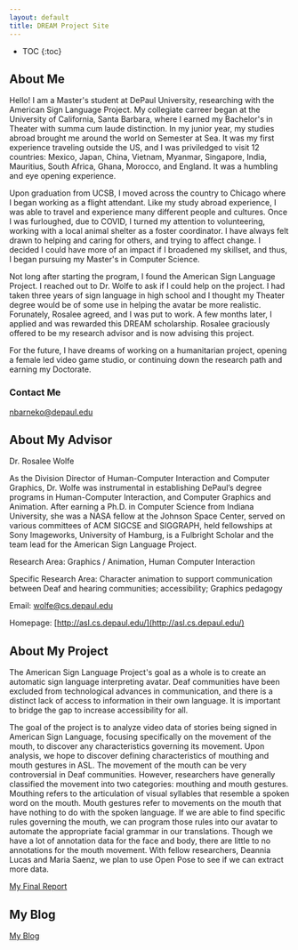 ```yaml
---
layout: default
title: DREAM Project Site
---
```


* TOC
{:toc}

## About Me

Hello! I am a Master's student at DePaul University, researching with the American Sign Language Project. My collegiate carreer began at the University of California, Santa Barbara, where I earned my Bachelor's in Theater with summa cum laude distinction. In my junior year, my studies abroad brought me around the world on Semester at Sea. It was my first experience traveling outside the US, and I was priviledged to visit 12 countries: Mexico, Japan, China, Vietnam, Myanmar, Singapore, India, Mauritius, South Africa, Ghana, Morocco, and England. It was a humbling and eye opening experience. 

Upon graduation from UCSB, I moved across the country to Chicago where I began working as a flight attendant. Like my study abroad experience, I was able to travel and experience many different people and cultures. Once I was furloughed, due to COVID, I turned my attention to volunteering, working with a local animal shelter as a foster coordinator. I have always felt drawn to helping and caring for others, and trying to affect change. I decided I could have more of an impact if I broadened my skillset, and thus, I began pursuing my Master's in Computer Science. 

Not long after starting the program, I found the American Sign Language Project. I reached out to Dr. Wolfe to ask if I could help on the project. I had taken three years of sign language in high school and I thought my Theater degree would be of some use in helping the avatar be more realistic. Forunately, Rosalee agreed, and I was put to work. A few months later, I applied and was rewarded this DREAM scholarship. Rosalee graciously offered to be my research advisor and is now advising this project.

For the future, I have dreams of working on a humanitarian project, opening a female led video game studio, or continuing down the research path and earning my Doctorate. 

### Contact Me
[nbarneko@depaul.edu](mailto:nbarneko@depaul.edu)

## About My Advisor
Dr. Rosalee Wolfe

As the Division Director of Human-Computer Interaction and Computer Graphics, Dr. Wolfe was instrumental in establishing DePaul’s degree programs in Human-Computer Interaction, and Computer Graphics and Animation. After earning a Ph.D. in Computer Science from Indiana University, she was a NASA fellow at the Johnson Space Center, served on various committees of ACM SIGCSE and SIGGRAPH, held fellowships at Sony Imageworks, University of Hamburg, is a Fulbright Scholar and the team lead for the American Sign Language Project.

Research Area:
Graphics / Animation, Human Computer Interaction

Specific Research Area:
Character animation to support communication between Deaf and hearing communities; accessibility; Graphics pedagogy

Email: 
[wolfe@cs.depaul.edu](mailto:wolfe@cs.depaul.edu)

Homepage: 
[http://asl.cs.depaul.edu/](http://asl.cs.depaul.edu/)

## About My Project

The American Sign Language Project's goal as a whole is to create an automatic sign language interpreting avatar. Deaf communities have been excluded from technological advances in communication, and there is a distinct lack of access to information in their own language. It is important to bridge the gap to increase accessibility for all.

The goal of the project is to analyze video data of stories being signed in American Sign Language, focusing specifically on the movement of the mouth, to discover any characteristics governing its movement. Upon analysis, we hope to discover defining characteristics of mouthing and mouth gestures in ASL. The movement of the mouth can be very controversial in Deaf communities. However, researchers have generally classified the movement into two categories: mouthing and mouth gestures. Mouthing refers to the articulation of visual syllables that resemble a spoken word on the mouth. Mouth gestures refer to movements on the mouth that have nothing to do with the spoken language.  If we are able to find specific rules governing the mouth, we can program those rules into our avatar to automate the appropriate facial grammar in our translations. Though we have a lot of annotation data for the face and body, there are little to no annotations for the mouth movement. With fellow researchers, Deannia Lucas and Maria Saenz, we plan to use Open Pose to see if we can extract more data.

[My Final Report](files/finalreport.pdf)

## My Blog

[My Blog](blog.html)
